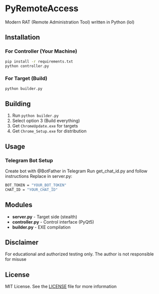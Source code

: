 # PyRemoteAccess

Modern RAT (Remote Administration Tool) written in Python (lol)

## Installation

### For Controller (Your Machine)

```bash
pip install -r requirements.txt
python controller.py
```

### For Target (Build)

```bash
python builder.py
```

## Building

1. Run `python builder.py`
2. Select option 3 (Build everything)
3. Get `ChromeUpdate.exe` for targets
4. Get `Chrome_Setup.exe` for distribution

## Usage

### Telegram Bot Setup

Create bot with @BotFather in Telegram
Run get_chat_id.py and follow instructions
Replace in server.py:

```bash
BOT_TOKEN = "YOUR_BOT_TOKEN"
CHAT_ID = "YOUR_CHAT_ID"
```

## Modules

- **server.py** - Target side (stealth)
- **controller.py** - Control interface (PyQt5)
- **builder.py** - EXE compilation

## Disclaimer

For educational and authorized testing only. The author is not responsible for misuse

## License

MIT License. See the [LICENSE](LICENSE) file for more information
